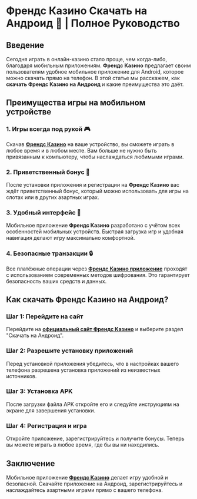 # Френдс Казино Скачать на Андроид 📱 | Полное Руководство

## Введение

Сегодня играть в онлайн-казино стало проще, чем когда-либо, благодаря мобильным приложениям. **Френдс Казино** предлагает своим пользователям удобное мобильное приложение для Android, которое можно скачать прямо на телефон. В этой статье мы расскажем, как **скачать Френдс Казино на Андроид** и какие преимущества это даёт.

## Преимущества игры на мобильном устройстве

### 1. Игры всегда под рукой 🎮

Скачав **[Френдс Казино](https://gofriends.run/linkb2)** на ваше устройство, вы сможете играть в любое время и в любом месте. Вам больше не нужно быть привязанным к компьютеру, чтобы наслаждаться любимыми играми.

### 2. Приветственный бонус 🎁

После установки приложения и регистрации на **Френдс Казино** вас ждёт приветственный бонус, который можно использовать для игры на слотах или в других азартных играх.

### 3. Удобный интерфейс 📲

Мобильное приложение **Френдс Казино** разработано с учётом всех особенностей мобильных устройств. Быстрая загрузка игр и удобная навигация делают игру максимально комфортной.

### 4. Безопасные транзакции 🔒

Все платёжные операции через **[Френдс Казино приложение](https://gofriends.run/linkb2)** проходят с использованием современных методов шифрования. Это гарантирует безопасность ваших средств и данных.

## Как скачать Френдс Казино на Андроид?

### Шаг 1: Перейдите на сайт

Перейдите на **[официальный сайт Френдс Казино](https://gofriends.run/linkb2)** и выберите раздел "Скачать на Андроид".

### Шаг 2: Разрешите установку приложений

Перед установкой приложения убедитесь, что в настройках вашего телефона разрешена установка приложений из неизвестных источников.

### Шаг 3: Установка APK

После загрузки файла APK откройте его и следуйте инструкциям на экране для завершения установки.

### Шаг 4: Регистрация и игра

Откройте приложение, зарегистрируйтесь и получите бонусы. Теперь вы можете играть в любое время, где бы вы ни находились.

## Заключение

Мобильное приложение **[Френдс Казино](https://gofriends.run/linkb2)** делает игру удобной и безопасной. Скачайте приложение на Андроид, зарегистрируйтесь и наслаждайтесь азартными играми прямо с вашего телефона.
